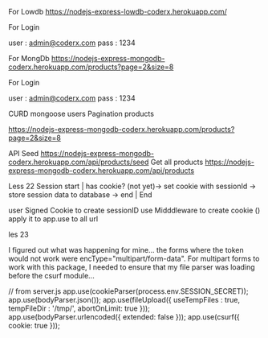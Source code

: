 For Lowdb 
https://nodejs-express-lowdb-coderx.herokuapp.com/

For Login 

user : admin@coderx.com 
pass : 1234

For MongDb 
https://nodejs-express-mongodb-coderx.herokuapp.com/products?page=2&size=8

For Login 

user : admin@coderx.com 
pass : 1234

CURD mongoose users
Pagination products

https://nodejs-express-mongodb-coderx.herokuapp.com/products?page=2&size=8

API
Seed
https://nodejs-express-mongodb-coderx.herokuapp.com/api/products/seed
Get all products
https://nodejs-express-mongodb-coderx.herokuapp.com/api/products



Less 22 Session
 start
    |
 has cookie? (not yet)-> set cookie with sessionId -> store session data to database -> end
    |
 End

 user Signed Cookie to create sessionID
 use Midddleware to create cookie ()
 apply it to app.use
 to all url

 les 23

 I figured out what was happening for mine... the forms where the token would not work were encType="multipart/form-data". For multipart forms to work with this package, I needed to ensure that my file parser was loading before the csurf module...

// from server.js
app.use(cookieParser(process.env.SESSION_SECRET));
app.use(bodyParser.json());
app.use(fileUpload({
  useTempFiles : true,
  tempFileDir : '/tmp/',
  abortOnLimit: true
}));
app.use(bodyParser.urlencoded({ extended: false }));
app.use(csurf({ cookie: true }));
